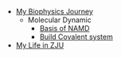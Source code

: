 - [My Biophysics Journey](/My-Biophysics-Journey/README.md)
  - Molecular Dynamic
      - [Basis of NAMD](/My-Biophysics-Journey/Molecular-Dynamic/NAMD_CDK7example.md)
      - [Build Covalent system](/My-Biophysics-Journey/Molecular-Dynamic/Parametering-new-residu.md)
- [My Life in ZJU](/Life-in-ZJU/README.md)
